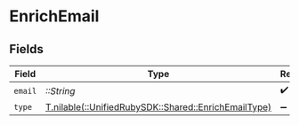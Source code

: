 # EnrichEmail


## Fields

| Field                                                                                          | Type                                                                                           | Required                                                                                       | Description                                                                                    |
| ---------------------------------------------------------------------------------------------- | ---------------------------------------------------------------------------------------------- | ---------------------------------------------------------------------------------------------- | ---------------------------------------------------------------------------------------------- |
| `email`                                                                                        | *::String*                                                                                     | :heavy_check_mark:                                                                             | N/A                                                                                            |
| `type`                                                                                         | [T.nilable(::UnifiedRubySDK::Shared::EnrichEmailType)](../../models/shared/enrichemailtype.md) | :heavy_minus_sign:                                                                             | N/A                                                                                            |
